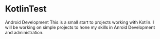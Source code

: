 # KotlinTest
Android Development
This is a small start to projects working with Kotlin. I will be working on simple projects to hone my skills in Anroid Development and administration.
